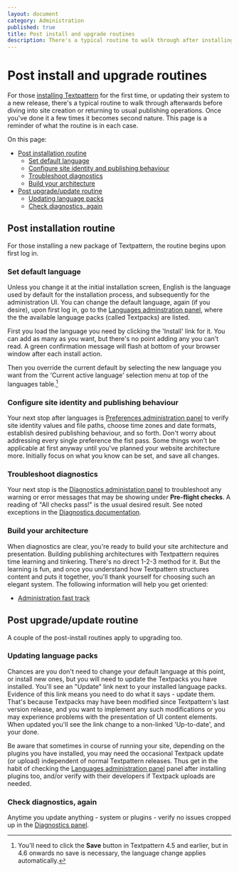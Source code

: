 ```yaml
---
layout: document
category: Administration
published: true
title: Post install and upgrade routines
description: There's a typical routine to walk through after installing or updating Textpattern.
---
```


# Post install and upgrade routines

For those [installing Textpattern](http://docs.textpattern.io/installation/) for the first time, or updating their system to a new release, there's a typical routine to walk through afterwards before diving into site creation or returning to usual publishing operations. Once you've done it a few times it becomes second nature. This page is a reminder of what the routine is in each case.

On this page:

* [Post installation routine](#post-installation-routine)
  * [Set default language](#set-default-language)
  * [Configure site identity and publishing behaviour](#configure-site-identity-and-publishing-behaviour)
  * [Troubleshoot diagnostics](#troubleshoot-diagnostics)
  * [Build your architecture](#build-your-architecture)
* [Post upgrade/update routine](#post-upgradeupdate-routine)
  * [Updating language packs](#updating-language-packs)
  * [Check diagnostics, again](#check-diagnostics-again)

## Post installation routine

For those installing a new package of Textpattern, the routine begins upon first log in.

### Set default language

Unless you change it at the initial installation screen, English is the language used by default for the installation process, and subsequently for the administration UI. You can change the default language, again (if you desire), upon first log in, go to the [Languages adminstration panel](http://docs.textpattern.io/administration/languages-panel), where the the available language packs (called Textpacks) are listed.

First you load the language you need by clicking the 'Install' link for it. You can add as many as you want, but there's no point adding any you can't read. A green confirmation message will flash at bottom of your browser window after each install action.

Then you override the current default by selecting the new language you want from the 'Current active language' selection menu at top of the languages table.[^1]

### Configure site identity and publishing behaviour

Your next stop after languages is [Preferences administration panel](http://docs.textpattern.io/administration/preferences-panel) to verify site identity values and file paths, choose time zones and date formats, establish desired publishing behaviour, and so forth. Don't worry about addressing every single preference the fist pass. Some things won't be applicable at first anyway until you've planned your website architecture more. Initially focus on what you know can be set, and save all changes.

### Troubleshoot diagnostics

Your next stop is the [Diagnostics administation panel](http://docs.textpattern.io/administration/diagnostics-panel) to troubleshoot any warning or error messages that may be showing under **Pre-flight checks**. A reading of "All checks pass!" is the usual desired result. See noted exceptions in the [Diagnostics documentation](http://docs.textpattern.io/administration/diagnostics-panel).

### Build your architecture

When diagnostics are clear, you're ready to build your site architecture and presentation. Building publishing architectures with Textpattern requires time learning and tinkering. There's no direct 1-2-3 method for it. But the learning is fun, and once you understand how Textpattern structures content and puts it together, you'll thank yourself for choosing such an elegant system. The following information will help you get oriented:

* [Administration fast track](http://docs.textpattern.io/administration/admin-fast-track)

## Post upgrade/update routine

A couple of the post-install routines apply to upgrading too.

### Updating language packs

Chances are you don't need to change your default language at this point, or install new ones, but you will need to update the Textpacks you have installed. You'll see an "Update" link next to your installed language packs. Evidence of this link means you need to do what it says - update them. That's because Textpacks may have been modified since Textpattern's last version release, and you want to implement any such modifications or you may experience problems with the presentation of UI content elements. When updated you'll see the link change to a non-linked 'Up-to-date', and your done.

Be aware that sometimes in course of running your site, depending on the plugins you have installed, you may need the occasional Textpack update (or upload) independent of normal Textpattern releases. Thus get in the habit of checking the [Languages administration panel](http://docs.textpattern.io/administration/languages-panel) panel after installing plugins too, and/or verify with their developers if Textpack uploads are needed.

### Check diagnostics, again

Anytime you update anything - system or plugins - verify no issues cropped up in the [Diagnostics panel](http://docs.textpattern.io/administration/diagnostics-panel).

[^1]: You'll need to click the **Save** button in Textpattern 4.5 and earlier, but in 4.6 onwards no save is necessary, the language change applies automatically.
